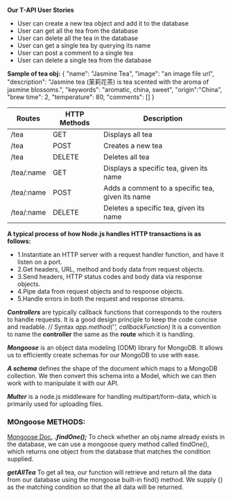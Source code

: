 **Our T-API User Stories**
* User can create a new tea object and add it to the database
* User can get all the tea from the database
* User can delete all the tea in the database
* User can get a single tea by querying its name
* User can post a comment to a single tea
* User can delete a single tea from the database


**Sample of tea obj:**
{
    "name": "Jasmine Tea",
    "image": "an image file url",
    "description": "Jasmine tea (茉莉花茶) is tea scented with the aroma of jasmine blossoms.",
    "keywords": "aromatic, china, sweet",
    "origin":"China",
    "brew time": 2,
    "temperature": 80,
    "comments": []
}

Routes     | HTTP Methods |	Description
-----------|--------------|-------------
/tea       | GET          |	Displays all tea
/tea       | POST         |	Creates a new tea
/tea       | DELETE       |	Deletes all tea
/tea/:name | GET          |	Displays a specific tea, given its name
/tea/:name | POST         |	Adds a comment to a specific tea, given its name
/tea/:name | DELETE       |	Deletes a specific tea, given its name

**A typical process of how Node.js handles HTTP transactions is as follows:**

* 1.Instantiate an HTTP server with a request handler function, and have it listen on a port.
* 2.Get headers, URL, method and body data from request objects.
* 3.Send headers, HTTP status codes and body data via response objects.
* 4.Pipe data from request objects and to response objects.
* 5.Handle errors in both the request and response streams.

***Controllers*** are typically callback functions that corresponds to the routers to handle requests. It is a good design principle to keep the code concise and readable.
// Syntax
*app.method('<path>', callbackFunction)*
 It is a convention to name the **controller** the same as the **route** which it is handling.

 ***Mongoose*** is an object data modeling (ODM) library for MongoDB. It allows us to efficiently create schemas for our MongoDB to use with ease.

 ***A schema*** defines the shape of the document which maps to a MongoDB collection. We then convert this schema into a Model, which we can then work with to manipulate it with our API.

 ***Multer*** is a node.js middleware for handling multipart/form-data, which is primarily used for uploading files.


### MOngoose METHODS:
[Mongoose Doc.](https://mongoosejs.com/docs/api.html#model_Model.findOne)
***.findOne();***
 To check whether an obj.name already exists in the database, we can use a mongoose query method called findOne(), which returns one object from the database that matches the condition supplied.

***getAllTea***
To get all tea, our function will retrieve and return all the data from our database using the mongoose built-in find() method. We supply {} as the matching condition so that the all data will be returned.